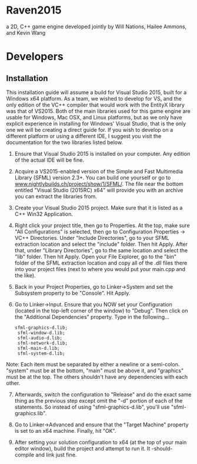 # Raven2015
a 2D, C++ game engine developed jointly by Will Nations, Hailee Ammons, and Kevin Wang 

# Developers
## Installation

This installation guide will assume a build for Visual Studio 2015, built for a Windows x64 platform. As a team, we wished to develop for VS, and the only edition of the VC++ compiler that would work with the EntityX library was that of VS2015. Both of the main libraries used for this game engine are usable for Windows, Mac OSX, and Linux platforms, but as we only have explicit experience in installing for Windows' Visual Studio, that is the only one we will be creating a direct guide for. If you wish to develop on a different platform or using a different IDE, I suggest you visit the documentation for the two libraries listed below.

1. Ensure that Visual Studio 2015 is installed on your computer. Any edition of the actual IDE will be fine.

2. Acquire a VS2015-enabled version of the Simple and Fast Multimedia Library (SFML) version 2.3+. You can build one yourself or go to www.nightlybuilds.ch/project/show/1/SFML/. The file near the bottom entitled "Visual Studio (2015RC) x64" will provide you with an archive you can extract the libraries from.

3. Create your Visual Studio 2015 project. Make sure that it is listed as a C++ Win32 Application.

4. Right click your project title, then go to Properties. At the top, make sure "All Configurations" is selected, then go to Configuration Properties -> VC++ Directories. Under "Include Directories", go to your SFML extraction location and select the "include" folder. Then hit Apply. After that, under "Library Directories", go to the same location and select the "lib" folder. Then hit Apply. Open your File Explorer, go to the "bin" folder of the SFML extraction location and copy all of the .dll files there into your project files (next to where you would put your main.cpp and the like).

5. Back in your Project Properties, go to Linker->System and set the Subsystem property to be "Console". Hit Apply.

6. <p>Go to Linker->Input. Ensure that you NOW set your Configuration (located in the top-left corner of the window) to "Debug". Then click on the "Additional Dependencies" property. Type in the following...</p>
    <code>sfml-graphics-d.lib;
    sfml-window-d.lib;
    sfml-audio-d.lib;
    sfml-network-d.lib;
    sfml-main-d.lib;
    sfml-system-d.lib;</code>
<p>Note: Each item must be separated by either a newline or a semi-colon. "system" must be at the bottom, "main" must be above it, and "graphics" must be at the top. The others shouldn't have any dependencies with each other.</p>

7. Afterwards, switch the configuration to "Release" and do the exact same thing as the previous step except omit the "-d" portion of each of the statements. So instead of using "sfml-graphics-d.lib", you'll use "sfml-graphics.lib".

8. Go to Linker->Advanced and ensure that the "Target Machine" property is set to an x64 machine. Finally, hit "OK".

9. After setting your solution configuration to x64 (at the top of your main editor window), build the project and attempt to run it. It -should- compile and link just fine.
